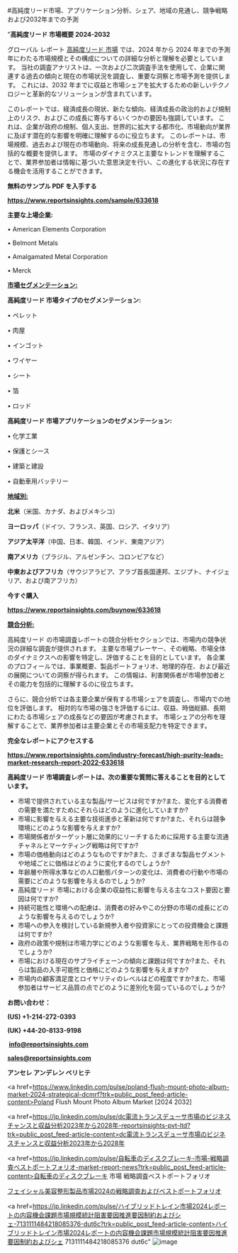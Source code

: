 #高純度リード市場、アプリケーション分析、シェア、地域の見通し、競争戦略および2032年までの予測

"<strong>高純度リード 市場概要 2024-2032</strong>

グローバル レポート <a href=https://www.reportsinsights.com/sample/633618>高純度リード 市場</a> では、2024 年から 2024 年までの予測年にわたる市場規模とその構成についての詳細な分析と理解を必要としています。 当社の調査アナリストは、一次および二次調査手法を使用して、企業に関連する過去の傾向と現在の市場状況を調査し、重要な洞察と市場予測を提供します。 これには、2032 年までに収益と市場シェアを拡大​​するための新しいテクノロジーと革新的なソリューションが含まれています。

このレポートでは、経済成長の現状、新たな傾向、経済成長の政治的および規制上のリスク、およびこの成長に寄与するいくつかの要因も強調しています。 これは、企業が政府の規制、個人支出、世界的に拡大する都市化、市場動向が業界に及ぼす潜在的な影響を明確に理解するのに役立ちます。 このレポートは、市場規模、過去および現在の市場動向、将来の成長見通しの分析を含む、市場の包括的な概要を提供します。 市場のダイナミクスと主要なトレンドを理解することで、業界参加者は情報に基づいた意思決定を行い、この進化する状況に存在する機会を活用することができます。

<strong><b>無料のサンプル PDF を入手する</b></strong>

<a href=https://www.reportsinsights.com/sample/633618><strong><u>https://www.reportsinsights.com/sample/633618</u></strong></a>

<strong>主要な上場企業:</strong>

• American Elements Corporation

• Belmont Metals

• Amalgamated Metal Corporation

• Merck

<strong><u>市場セグメンテーション</u></strong><strong><u>:</u></strong>

<strong>高純度リード 市場タイプのセグメンテーション:</strong>

• ペレット

• 肉屋

• インゴット

• ワイヤー

• シート

• 箔

• ロッド

<strong>高純度リード 市場アプリケーションのセグメンテーション:</strong>

• 化学工業

• 保護とシース

• 建築と建設

• 自動車用バッテリー

<strong><u>地域別</u></strong><strong><u>:</u></strong>

<strong>北米</strong>（米国、カナダ、およびメキシコ）

<strong>ヨーロッパ</strong>（ドイツ、フランス、英国、ロシア、イタリア）

<strong>アジア太平洋</strong>（中国、日本、韓国、インド、東南アジア）

<strong>南アメリカ</strong>（ブラジル、アルゼンチン、コロンビアなど）

<strong>中東およびアフリカ</strong>（サウジアラビア、アラブ首長国連邦、エジプト、ナイジェリア、および南アフリカ）

<strong>今すぐ購入</strong>

<a href=https://www.reportsinsights.com/buynow/633618><strong><u>https://www.reportsinsights.com/buynow/633618</u></strong></a>

<strong><u>競合分析:</u></strong>

高純度リード の市場調査レポートの競合分析セクションでは、市場内の競争状況の詳細な調査が提供されます。 主要な市場プレーヤー、その戦略、市場全体のダイナミクスへの影響を特定し、評価することを目的としています。 各企業のプロフィールでは、事業概要、製品ポートフォリオ、地理的存在、および最近の展開についての洞察が得られます。 この情報は、利害関係者が市場参加者とその能力を包括的に理解するのに役立ちます。

さらに、競合分析では各主要企業が保有する市場シェアを調査し、市場内での地位を評価します。 相対的な市場の強さを評価するには、収益、時価総額、長期にわたる市場シェアの成長などの要因が考慮されます。 市場シェアの分布を理解することで、業界参加者は主要企業とその市場支配力を特定できます。

<strong>完全なレポートにアクセスする</strong>

<a href=https://www.reportsinsights.com/industry-forecast/high-purity-leads-market-research-report-2022-633618><strong><u><b>https://www.reportsinsights.com/industry-forecast/high-purity-leads-market-research-report-2022-633618</b></u></strong></a>

<strong><b>高純度リード 市場調査レポートは、次の重要な質問に答えることを目的としています。</b></strong>
<ul>
  <li>市場で提供されている主な製品/サービスは何ですか?また、変化する消費者の需要を満たすためにそれらはどのように進化していますか?</li>
  <li>市場に影響を与える主要な技術進歩と革新は何ですか?また、それらは競争環境にどのような影響を与えますか?</li>
  <li>市場関係者がターゲット層に効果的にリーチするために採用する主要な流通チャネルとマーケティング戦略は何ですか?</li>
  <li>市場の価格動向はどのようなものですか?また、さまざまな製品セグメントや地域ごとに価格はどのように変化するのでしょうか?</li>
  <li>年齢層や所得水準などの人口動態パターンの変化は、消費者の行動や市場の需要にどのような影響を与えるのでしょうか?</li>
  <li>高純度リード 市場における企業の収益性に影響を与える主なコスト要因と要因は何ですか?</li>
  <li>持続可能性と環境への配慮は、消費者の好みやこの分野の市場の成長にどのような影響を与えるのでしょうか?</li>
  <li>市場への参入を検討している新規参入者や投資家にとっての投資機会と課題は何ですか?</li>
  <li>政府の政策や規制は市場力学にどのような影響を与え、業界戦略を形作るのでしょうか?</li>
  <li>市場における現在のサプライチェーンの傾向と課題は何ですか?また、それらは製品の入手可能性と価格にどのような影響を与えますか?</li>
  <li>市場内の顧客満足度とロイヤリティのレベルはどの程度ですか?また、市場参加者はサービス品質の点でどのように差別化を図っているのでしょうか?</li>
</ul>
<strong>お問い合わせ：</strong>

<strong>(US) +1-214-272-0393</strong>

<strong>(UK) +44-20-8133-9198</strong>

<strong> </strong><a href=info@reportsinsights.com><strong><u>info@reportsinsights.com</u></strong></a>

<a href=sales@reportsinsights.com><strong><u>sales@reportsinsights.com</u></strong></a>

<strong>アンセレ アンデレン ベリヒテ</strong>

<a href=https://www.linkedin.com/pulse/poland-flush-mount-photo-album-market-2024-strategical-dcmrf?trk=public_post_feed-article-content>Poland Flush Mount Photo Album Market [2024 2032]</a>

<a href=https://jp.linkedin.com/pulse/dc電流トランスデューサ市場のビジネスチャンスと収益分析2023年から2028年-reportsinsights-pvt-ltd?trk=public_post_feed-article-content>dc電流トランスデューサ市場のビジネスチャンスと収益分析2023年から2028年</a>

<a href=https://jp.linkedin.com/pulse/自転車のディスクブレーキ-市場-戦略調査ベストポートフォリオ-market-report-news?trk=public_post_feed-article-content>自転車のディスクブレーキ 市場 戦略調査ベストポートフォリオ</a>

<a href=https://www.linkedin.com/pulse/フェイシャル美容整形製品市場2024の戦略調査およびベストポートフォリオ-healthscope-news-245-e2tgf/>フェイシャル美容整形製品市場2024の戦略調査およびベストポートフォリオ</a>

<a href=https://jp.linkedin.com/pulse/ハイブリッドトレイン市場2024レポートの内容機会課題市場規模統計阻害要因推進要因制約およびシェ-7131111484218085376-dut6c?trk=public_post_feed-article-content>ハイブリッドトレイン市場2024レポートの内容機会課題市場規模統計阻害要因推進要因制約およびシェ 7131111484218085376 dut6c</a>"
![image](https://github.com/ahaan12367/RIMarket24/assets/158471582/06c37810-1110-4d64-9f94-ad6ac1d0449d)
